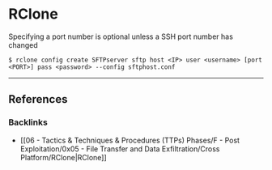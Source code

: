 # RClone

Specifying a port number is optional unless a SSH port number has changed

```
$ rclone config create SFTPserver sftp host <IP> user <username> [port <PORT>] pass <password> --config sftphost.conf
```

---
## References

### Backlinks

- [[06 - Tactics & Techniques & Procedures (TTPs) Phases/F - Post Exploitation/0x05 - File Transfer and Data Exfiltration/Cross Platform/RClone|RClone]]